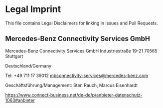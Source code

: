 # Legal Imprint

This file contains Legal Disclaimers for linking in Issues and Pull Requests.


## Mercedes-Benz Connectivity Services GmbH

Mercedes-Benz Connectivity Services GmbH
Industriestraße 19-21
70565 Stuttgart

Deutschland/Germany

Tel: +49 711 17 39012
mbconnectivity-services@mercedes-benz.com

Geschäftsführung/Management: Sten Rauch, Marcus Eisenhardt

https://www.connect-business.net/de-de/p/anbieter-datenschutz-1063#anbieter

